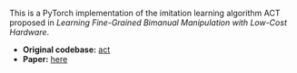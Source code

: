 This is a PyTorch implementation of the imitation learning algorithm ACT proposed in _Learning Fine-Grained Bimanual Manipulation with Low-Cost Hardware_. 
- **Original codebase:** [act](https://github.com/tonyzhaozh/act)
- **Paper:** [here](https://arxiv.org/abs/2304.13705)
